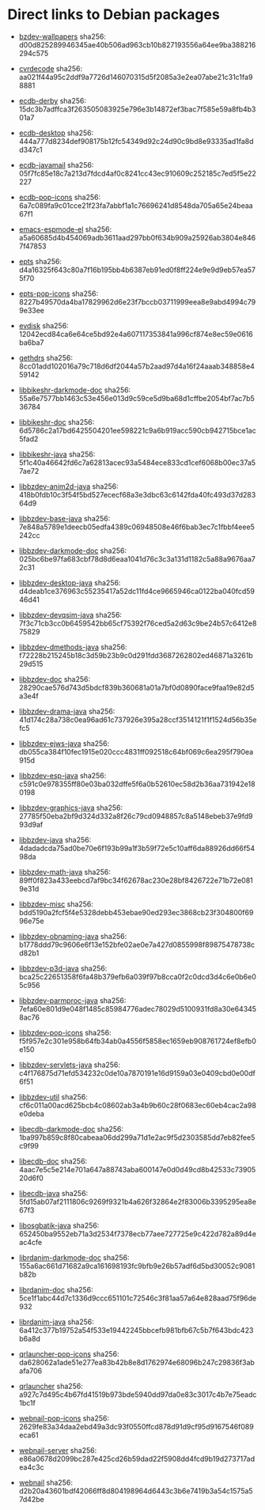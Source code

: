 # Direct links to Debian packages
 
  - [bzdev-wallpapers](./archive/pool/contrib/b/bzdev-wallpapers/bzdev-wallpapers_1.0.0_all.deb)
    sha256: d00d825289946345ae40b506ad963cb10b827193556a64ee9ba388216294c575
 
  - [cvrdecode](./archive/pool/contrib/c/cvrdecode/cvrdecode_1.2_all.deb)
    sha256: aa021f44a95c2ddf9a7726d146070315d5f2085a3e2ea07abe21c31c1fa98881
 
  - [ecdb-derby](./archive/pool/contrib/e/ecdb-derby/ecdb-derby_0.1.7_all.deb)
    sha256: 15dc3b7adffca3f263505083925e796e3b14872ef3bac7f585e59a8fb4b301a7
 
  - [ecdb-desktop](./archive/pool/contrib/e/ecdb-desktop/ecdb-desktop_0.1.7_all.deb)
    sha256: 444a777d8234def908175b12fc54349d92c24d90c9bd8e93335ad1fa8dd347c1
 
  - [ecdb-javamail](./archive/pool/contrib/e/ecdb-javamail/ecdb-javamail_0.1.7_all.deb)
    sha256: 05f7fc85e18c7a213d7fdcd4af0c8241cc43ec910609c252185c7ed5f5e22227
 
  - [ecdb-pop-icons](./archive/pool/contrib/e/ecdb-pop-icons/ecdb-pop-icons_0.1.7_all.deb)
    sha256: 6a7c089fa9c01cce21f23fa7abbf1a1c76696241d8548da705a65e24beaa67f1
 
  - [emacs-espmode-el](./archive/pool/contrib/e/emacs-espmode-el/emacs-espmode-el_1.1_all.deb)
    sha256: a5a60685d4b454069adb3611aad297bb0f634b909a25926ab3804e8467f47853
 
  - [epts](./archive/pool/contrib/e/epts/epts_1.1.31_all.deb)
    sha256: d4a16325f643c80a7f16b195bb4b6387eb91ed0f8ff224e9e9d9eb57ea575f70
 
  - [epts-pop-icons](./archive/pool/contrib/e/epts-pop-icons/epts-pop-icons_1.1.31_all.deb)
    sha256: 8227b49570da4ba17829962d6e23f7bccb03711999eea8e9abd4994c799e33ee
 
  - [evdisk](./archive/pool/contrib/e/evdisk/evdisk_1.13.1_all.deb)
    sha256: 12042ecd84ca6e64ce5bd92e4a607117353841a996cf874e8ec59e0616ba6ba7
 
  - [gethdrs](./archive/pool/contrib/g/gethdrs/gethdrs_1.1.1_all.deb)
    sha256: 8cc01add102016a79c718d6df2044a57b2aad97d4a16f24aaab348858e459142
 
  - [libbikeshr-darkmode-doc](./archive/pool/contrib/libb/libbikeshr-darkmode-doc/libbikeshr-darkmode-doc_1.4.9_all.deb)
    sha256: 55a6e7577bb1463c53e456e013d9c59ce5d9ba68d1cffbe2054bf7ac7b536784
 
  - [libbikeshr-doc](./archive/pool/contrib/libb/libbikeshr-doc/libbikeshr-doc_1.4.9_all.deb)
    sha256: 6d5786c2a17bd6425504201ee598221c9a6b919acc590cb942715bce1ac5fad2
 
  - [libbikeshr-java](./archive/pool/contrib/libb/libbikeshr-java/libbikeshr-java_1.4.9_all.deb)
    sha256: 5f1c40a46642fd6c7a62813acec93a5484ece833cd1cef6068b00ec37a57ae72
 
  - [libbzdev-anim2d-java](./archive/pool/contrib/libb/libbzdev-anim2d-java/libbzdev-anim2d-java_2.1.56_all.deb)
    sha256: 418b0fdb10c3f54f5bd527ececf68a3e3dbc63c6142fda40fc493d37d28364d9
 
  - [libbzdev-base-java](./archive/pool/contrib/libb/libbzdev-base-java/libbzdev-base-java_2.1.56_all.deb)
    sha256: 7e848a5789e1deecb05edfa4389c06948508e46f6bab3ec7c1fbbf4eee5242cc
 
  - [libbzdev-darkmode-doc](./archive/pool/contrib/libb/libbzdev-darkmode-doc/libbzdev-darkmode-doc_2.1.56_all.deb)
    sha256: 025bc6be97fa683cbf78d8d6eaa1041d76c3c3a131d1182c5a88a9676aa72c31
 
  - [libbzdev-desktop-java](./archive/pool/contrib/libb/libbzdev-desktop-java/libbzdev-desktop-java_2.1.56_all.deb)
    sha256: d4deab1ce376963c55235417a52dc11fd4ce9665946ca0122ba040fcd5946d41
 
  - [libbzdev-devqsim-java](./archive/pool/contrib/libb/libbzdev-devqsim-java/libbzdev-devqsim-java_2.1.56_all.deb)
    sha256: 7f3c71cb3cc0b6459542bb65cf75392f76ced5a2d63c9be24b57c6412e875829
 
  - [libbzdev-dmethods-java](./archive/pool/contrib/libb/libbzdev-dmethods-java/libbzdev-dmethods-java_2.1.56_all.deb)
    sha256: f72228b215245b18c3d59b23b9c0d291fdd3687262802ed46871a3261b29d515
 
  - [libbzdev-doc](./archive/pool/contrib/libb/libbzdev-doc/libbzdev-doc_2.1.56_all.deb)
    sha256: 28290cae576d743d5bdcf839b360681a01a7bf0d0890face9faa19e82d5a3e4f
 
  - [libbzdev-drama-java](./archive/pool/contrib/libb/libbzdev-drama-java/libbzdev-drama-java_2.1.56_all.deb)
    sha256: 41d174c28a738c0ea96ad61c737926e395a28ccf3514121f1f1524d56b35efc5
 
  - [libbzdev-ejws-java](./archive/pool/contrib/libb/libbzdev-ejws-java/libbzdev-ejws-java_2.1.56_all.deb)
    sha256: db055ca384f10fec1915e020ccc4831ff092518c64bf069c6ea295f790ea915d
 
  - [libbzdev-esp-java](./archive/pool/contrib/libb/libbzdev-esp-java/libbzdev-esp-java_2.1.56_all.deb)
    sha256: c591c0e978355ff80e03ba032dffe5f6a0b52610ec58d2b36aa731942e180198
 
  - [libbzdev-graphics-java](./archive/pool/contrib/libb/libbzdev-graphics-java/libbzdev-graphics-java_2.1.56_all.deb)
    sha256: 27785f50eba2bf9d324d332a8f26c79cd0948857c8a5148ebeb37e9fd993d9af
 
  - [libbzdev-java](./archive/pool/contrib/libb/libbzdev-java/libbzdev-java_2.1.56_all.deb)
    sha256: 4dadadcda75ad0be70e6f193b99a1f3b59f72e5c10aff6da88926dd66f5498da
 
  - [libbzdev-math-java](./archive/pool/contrib/libb/libbzdev-math-java/libbzdev-math-java_2.1.56_all.deb)
    sha256: 89ff0f823a433eebcd7af9bc34f62678ac230e28bf8426722e71b72e0819e31d
 
  - [libbzdev-misc](./archive/pool/contrib/libb/libbzdev-misc/libbzdev-misc_2.1.56_all.deb)
    sha256: bdd5190a2fcf5f4e5328debb453ebae90ed293ec3868cb23f304800f6996e75e
 
  - [libbzdev-obnaming-java](./archive/pool/contrib/libb/libbzdev-obnaming-java/libbzdev-obnaming-java_2.1.56_all.deb)
    sha256: b1778ddd79c9606e6f13e152bfe02ae0e7a427d0855998f89875478738cd82b1
 
  - [libbzdev-p3d-java](./archive/pool/contrib/libb/libbzdev-p3d-java/libbzdev-p3d-java_2.1.56_all.deb)
    sha256: bca25c22651358f6fa48b379efb6a039f97b8cca0f2c0dcd3d4c6e0b6e05c956
 
  - [libbzdev-parmproc-java](./archive/pool/contrib/libb/libbzdev-parmproc-java/libbzdev-parmproc-java_2.1.56_all.deb)
    sha256: 7efa60e801d9e048f1485c85984776adec78029d5100931fd8a30e643458ac76
 
  - [libbzdev-pop-icons](./archive/pool/contrib/libb/libbzdev-pop-icons/libbzdev-pop-icons_2.1.56_all.deb)
    sha256: f5f957e2c301e958b64fb34ab0a4556f5858ec1659eb908761724ef8efb0e150
 
  - [libbzdev-servlets-java](./archive/pool/contrib/libb/libbzdev-servlets-java/libbzdev-servlets-java_2.1.56_all.deb)
    sha256: c4f176875d71efd534232c0de10a7870191e16d9159a03e0409cbd0e00df6f51
 
  - [libbzdev-util](./archive/pool/contrib/libb/libbzdev-util/libbzdev-util_2.1.56_all.deb)
    sha256: cf6c011a00acd625bcb4c08602ab3a4b9b60c28f0683ec60eb4cac2a98e0deba
 
  - [libecdb-darkmode-doc](./archive/pool/contrib/libe/libecdb-darkmode-doc/libecdb-darkmode-doc_0.1.7_all.deb)
    sha256: 1ba997b859c8f80cabeaa06dd299a71d1e2ac9f5d2303585dd7eb82fee5c9f99
 
  - [libecdb-doc](./archive/pool/contrib/libe/libecdb-doc/libecdb-doc_0.1.7_all.deb)
    sha256: 4aac7e5c5e214e701a647a88743aba600147e0d0d49cd8b42533c7390520d6f0
 
  - [libecdb-java](./archive/pool/contrib/libe/libecdb-java/libecdb-java_0.1.7_all.deb)
    sha256: 5fd15ab07af2111806c9269f9321b4a626f32864e2f83006b3395295ea8e67f3
 
  - [libosgbatik-java](./archive/pool/contrib/libo/libosgbatik-java/libosgbatik-java_0.4.2_all.deb)
    sha256: 652450ba9552eb71a3d2534f7378ecb77aee727725e9c422d782a89d4eac4cfe
 
  - [librdanim-darkmode-doc](./archive/pool/contrib/libr/librdanim-darkmode-doc/librdanim-darkmode-doc_1.4.13_all.deb)
    sha256: 155a6ac661d71682a9ca161698193fc9bfb9e26b57adf6d5bd30052c9081b82b
 
  - [librdanim-doc](./archive/pool/contrib/libr/librdanim-doc/librdanim-doc_1.4.13_all.deb)
    sha256: 5ce1f1abc44d7c1336d9ccc651101c72546c3f81aa57a64e828aad75f96de932
 
  - [librdanim-java](./archive/pool/contrib/libr/librdanim-java/librdanim-java_1.4.13_all.deb)
    sha256: 6a412c377b19752a54f533e19442245bbcefb981bfb67c5b7f643bdc423b6a8d
 
  - [qrlauncher-pop-icons](./archive/pool/contrib/q/qrlauncher-pop-icons/qrlauncher-pop-icons_1.14_all.deb)
    sha256: da628062a1ade51e277ea83b42b8e8d1762974e68096b247c29836f3abafa706
 
  - [qrlauncher](./archive/pool/contrib/q/qrlauncher/qrlauncher_1.14_all.deb)
    sha256: a927c7d495c4b67fd41519b973bde5940dd97da0e83c3017c4b7e75eadc1bc1f
 
  - [webnail-pop-icons](./archive/pool/contrib/w/webnail-pop-icons/webnail-pop-icons_1.6.27_all.deb)
    sha256: 2629fe83a34daa2ebd49a3dc93f0550ffcd878d91d9cf95d9167546f089eca61
 
  - [webnail-server](./archive/pool/contrib/w/webnail-server/webnail-server_1.6.27_all.deb)
    sha256: e86a0678d2099bc287e425cd26b59dad22f5908dd4fcd9b19d273717adea4c3c
 
  - [webnail](./archive/pool/contrib/w/webnail/webnail_1.6.27_all.deb)
    sha256: d2b20a43601bdf42066ff8d804198964d6443c3b6e7419b3a54c1575a57d42be
